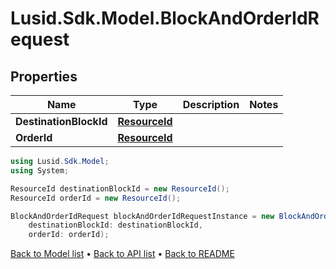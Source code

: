 # Lusid.Sdk.Model.BlockAndOrderIdRequest

## Properties

Name | Type | Description | Notes
------------ | ------------- | ------------- | -------------
**DestinationBlockId** | [**ResourceId**](ResourceId.md) |  | 
**OrderId** | [**ResourceId**](ResourceId.md) |  | 

```csharp
using Lusid.Sdk.Model;
using System;

ResourceId destinationBlockId = new ResourceId();
ResourceId orderId = new ResourceId();

BlockAndOrderIdRequest blockAndOrderIdRequestInstance = new BlockAndOrderIdRequest(
    destinationBlockId: destinationBlockId,
    orderId: orderId);
```

[Back to Model list](../README.md#documentation-for-models) &#8226; [Back to API list](../README.md#documentation-for-api-endpoints) &#8226; [Back to README](../README.md)
